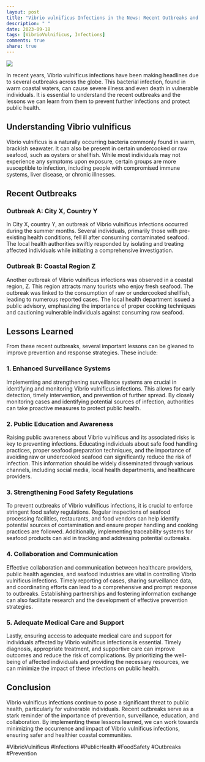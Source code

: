 ```yaml
---
layout: post
title: "Vibrio vulnificus Infections in the News: Recent Outbreaks and Lessons Learned"
description: " "
date: 2023-09-18
tags: [VibrioVulnificus, Infections]
comments: true
share: true
---
```


![](https://cdn.pixabay.com/photo/2020/03/21/17/11/woman-4953446_960_720.jpg)

In recent years, Vibrio vulnificus infections have been making headlines due to several outbreaks across the globe. This bacterial infection, found in warm coastal waters, can cause severe illness and even death in vulnerable individuals. It is essential to understand the recent outbreaks and the lessons we can learn from them to prevent further infections and protect public health.

## Understanding Vibrio vulnificus

Vibrio vulnificus is a naturally occurring bacteria commonly found in warm, brackish seawater. It can also be present in certain undercooked or raw seafood, such as oysters or shellfish. While most individuals may not experience any symptoms upon exposure, certain groups are more susceptible to infection, including people with compromised immune systems, liver disease, or chronic illnesses.

## Recent Outbreaks

### Outbreak A: City X, Country Y

In City X, country Y, an outbreak of Vibrio vulnificus infections occurred during the summer months. Several individuals, primarily those with pre-existing health conditions, fell ill after consuming contaminated seafood. The local health authorities swiftly responded by isolating and treating affected individuals while initiating a comprehensive investigation.

### Outbreak B: Coastal Region Z

Another outbreak of Vibrio vulnificus infections was observed in a coastal region, Z. This region attracts many tourists who enjoy fresh seafood. The outbreak was linked to the consumption of raw or undercooked shellfish, leading to numerous reported cases. The local health department issued a public advisory, emphasizing the importance of proper cooking techniques and cautioning vulnerable individuals against consuming raw seafood.

## Lessons Learned

From these recent outbreaks, several important lessons can be gleaned to improve prevention and response strategies. These include:

### 1. Enhanced Surveillance Systems

Implementing and strengthening surveillance systems are crucial in identifying and monitoring Vibrio vulnificus infections. This allows for early detection, timely intervention, and prevention of further spread. By closely monitoring cases and identifying potential sources of infection, authorities can take proactive measures to protect public health.

### 2. Public Education and Awareness

Raising public awareness about Vibrio vulnificus and its associated risks is key to preventing infections. Educating individuals about safe food handling practices, proper seafood preparation techniques, and the importance of avoiding raw or undercooked seafood can significantly reduce the risk of infection. This information should be widely disseminated through various channels, including social media, local health departments, and healthcare providers.

### 3. Strengthening Food Safety Regulations

To prevent outbreaks of Vibrio vulnificus infections, it is crucial to enforce stringent food safety regulations. Regular inspections of seafood processing facilities, restaurants, and food vendors can help identify potential sources of contamination and ensure proper handling and cooking practices are followed. Additionally, implementing traceability systems for seafood products can aid in tracking and addressing potential outbreaks.

### 4. Collaboration and Communication

Effective collaboration and communication between healthcare providers, public health agencies, and seafood industries are vital in controlling Vibrio vulnificus infections. Timely reporting of cases, sharing surveillance data, and coordinating efforts can lead to a comprehensive and prompt response to outbreaks. Establishing partnerships and fostering information exchange can also facilitate research and the development of effective prevention strategies.

### 5. Adequate Medical Care and Support

Lastly, ensuring access to adequate medical care and support for individuals affected by Vibrio vulnificus infections is essential. Timely diagnosis, appropriate treatment, and supportive care can improve outcomes and reduce the risk of complications. By prioritizing the well-being of affected individuals and providing the necessary resources, we can minimize the impact of these infections on public health.

## Conclusion

Vibrio vulnificus infections continue to pose a significant threat to public health, particularly for vulnerable individuals. Recent outbreaks serve as a stark reminder of the importance of prevention, surveillance, education, and collaboration. By implementing these lessons learned, we can work towards minimizing the occurrence and impact of Vibrio vulnificus infections, ensuring safer and healthier coastal communities.

#VibrioVulnificus #Infections #PublicHealth #FoodSafety #Outbreaks #Prevention